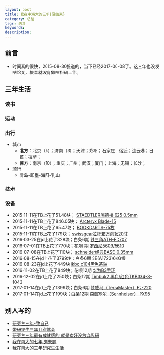```yaml
---  
layout: post  
title: 我在中海大的三年{没结束}     
category: 总结     
tags: 美食     
keywords:   
description:   
---  
```


##  前言
+ 时间真的很快，2015-08-30报道的，当下已经2017-06-08了。这三年也没发啥论文，根本就没有做啥科研工作。

##  三年生活

### 读书

### 运动

### 出行
+ 城市
	+ **北方**：北京（5）；济南（3）；天津；郑州；石家庄；宿迁；连云港；日照；拉萨；
	+ **南方**：南京（10）；重庆；广州；武汉；厦门；上海；无锡；长沙；
+ 骑行
	+ 青岛-即墨-海阳-乳山

### 技术 

### 设备
+ 2015-11-11在TB上花了51.48块； [STAEDTLER施德楼 925 0.5mm](https://item.taobao.com/item.htm?spm=a1z09.2.0.0.d4qbph&id=13225776463&_u=815t0q9489e)
+ 2015-11-11在TB上花了846.05块； [Arcteryx Blade-15](https://item.taobao.com/item.htm?spm=a1z09.2.0.0.d4qbph&id=45026420960&_u=815t0q90682)
+ 2015-11-11在TB上花了65.47块； [BOOKDARTS-75枚](https://item.taobao.com/item.htm?spm=a1z09.2.0.0.d4qbph&id=17316052034&_u=815t0q9bbc6)
+ 2015-11-11在TB上花了179块； [swissgear拉杆箱万向轮20寸](https://detail.tmall.com/item.htm?id=523167501923&spm=a1z09.2.0.0.d4qbph&_u=815t0q94d54&sku_properties=21433:32102)
+ 2016-03-25在jd上花了328块；白条6期 [铁三角ATH-FC707](https://item.jd.com/676625.html)
+ 2016-07-01在TB上花了770块；花呗 期 [罗西尼5609/5610](https://detail.tmall.com/item.htm?id=41321099691&spm=a1z09.2.0.0.d4qbph&_u=815t0q907b7&skuId=3156831083514)
+ 2016-07-08在TB上花了110块； [schneider经典BASE-0.35mm](https://detail.tmall.com/item.htm?id=528383463213&spm=a1z09.2.0.0.d4qbph&_u=815t0q9b9b4)
+ 2016-08-15在jd上花了3799块；白条6期 [SE(A1723)64G银](https://item.jd.com/1856656.html)
+ 2016-08-23在jd上花了449块 [ikbc c104黑色茶轴](https://item.jd.com/3093299.html)
+ 2016-11-02在TB上花了849块；花呗12期 [华为B3手环](https://detail.tmall.com/item.htm?id=532012389820&spm=a1z09.2.0.0.d4qbph&_u=815t0q9c09a&skuId=3437671739007)
+ 2016-12-02在jd上花了250块；白条12期 [Timbuk2 黑色/红色TKB384-3-1043](https://item.jd.com/10393884060.html) 
+ 2017-01-14在jd上花了1399块；白条6期 [铁威马（TerraMaster）F2-220](https://item.jd.com/2496010.html) 
+ 2017-01-14在jd上花了199块；白条12期 [森海塞尔（Sennheiser） PX95](https://item.jd.com/969150.html) 

## 别人写的
+ [研究生三年-致自己](http://wap.sciencenet.cn/blogview.aspx?id=901638)
+ [带研究生三年几点体会](http://blog.sciencenet.cn/blog-522469-1000377.html)
+ [研究生三年最有成就感的 就是幸好没放弃科研](http://www.kexuehome.com/articles/201609072907.html)
+ [我在南大的七年 刘未鹏](http://blog.csdn.net/pongba/article/details/4202575)
+ [我在南大的三年研究生生活]()
